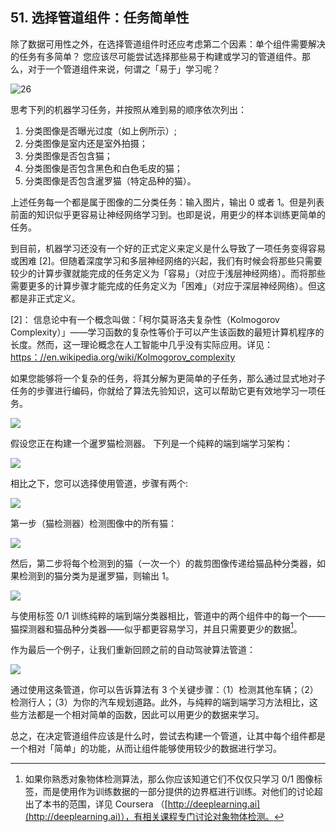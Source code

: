 ## 51. 选择管道组件：任务简单性

除了数据可用性之外，在选择管道组件时还应考虑第二个因素：单个组件需要解决的任务有多简单？ 您应该尽可能尝试选择那些易于构建或学习的管道组件。那么，对于一个管道组件来说，何谓之「易于」学习呢？

![26](https://raw.githubusercontent.com/AlbertHG/Machine-Learning-Yearning-Chinese-ver/master/md_images/26.png)

思考下列的机器学习任务，并按照从难到易的顺序依次列出：

1. 分类图像是否曝光过度（如上例所示）;
2. 分类图像是室内还是室外拍摄；
3. 分类图像是否包含猫；
4. 分类图像是否包含黑色和白色毛皮的猫；
5. 分类图像是否包含暹罗猫（特定品种的猫）。

上述任务每一个都是属于图像的二分类任务：输入图片，输出 0 或者 1。但是列表前面的知识似乎更容易让神经网络学习到。也即是说，用更少的样本训练更简单的任务。

到目前，机器学习还没有一个好的正式定义来定义是什么导致了一项任务变得容易或困难 [2]。但随着深度学习和多层神经网络的兴起，我们有时候会将那些只需要较少的计算步骤就能完成的任务定义为「容易」（对应于浅层神经网络）。而将那些需要更多的计算步骤才能完成的任务定义为「困难」（对应于深层神经网络）。但这都是非正式定义。

[2]： 信息论中有一个概念叫做：「柯尔莫哥洛夫复杂性（Kolmogorov Complexity）」——学习函数的复杂性等价于可以产生该函数的最短计算机程序的长度。然而，这一理论概念在人工智能中几乎没有实际应用。详见：[https：//en.wikipedia.org/wiki/Kolmogorov_complexity](https：//en.wikipedia.org/wiki/Kolmogorov_complexity)

如果您能够将一个复杂的任务，将其分解为更简单的子任务，那么通过显式地对子任务的步骤进行编码，你就给了算法先验知识，这可以帮助它更有效地学习一项任务。

![](https://raw.githubusercontent.com/AlbertHG/Machine-Learning-Yearning-Chinese-ver/master/md_images/27.png)

假设您正在构建一个暹罗猫检测器。 下列是一个纯粹的端到端学习架构：

![](https://raw.githubusercontent.com/AlbertHG/Machine-Learning-Yearning-Chinese-ver/master/md_images/28.png)

相比之下，您可以选择使用管道，步骤有两个:

![](https://raw.githubusercontent.com/AlbertHG/Machine-Learning-Yearning-Chinese-ver/master/md_images/29.png)

第一步（猫检测器）检测图像中的所有猫：

![](https://raw.githubusercontent.com/AlbertHG/Machine-Learning-Yearning-Chinese-ver/master/md_images/30.png)

然后，第二步将每个检测到的猫（一次一个）的裁剪图像传递给猫品种分类器，如果检测到的猫分类为是暹罗猫，则输出 1。

![](https://raw.githubusercontent.com/AlbertHG/Machine-Learning-Yearning-Chinese-ver/master/md_images/31.png)

与使用标签 0/1 训练纯粹的端到端分类器相比，管道中的两个组件中的每一个——猫探测器和猫品种分类器——似乎都更容易学习，并且只需要更少的数据[^3]。

[^3]:如果你熟悉对象物体检测算法，那么你应该知道它们不仅仅只学习 0/1 图像标签，而是使用作为训练数据的一部分提供的边界框进行训练。对他们的讨论超出了本书的范围，详见 Coursera （[http://deeplearning.ai​](http://deeplearning.ai​)），有相关课程专门讨论对象物体检测。

作为最后一个例子，让我们重新回顾之前的自动驾驶算法管道：

![](https://raw.githubusercontent.com/AlbertHG/Machine-Learning-Yearning-Chinese-ver/master/md_images/24.png)

通过使用这条管道，你可以告诉算法有 3 个关键步骤：（1）检测其他车辆；（2）检测行人；（3）为你的汽车规划道路。此外，与纯粹的端到端学习方法相比，这些方法都是一个相对简单的函数，因此可以用更少的数据来学习。

总之，在决定管道组件应该是什么时，尝试去构建一个管道，让其中每个组件都是一个相对「简单」的功能，从而让组件能够使用较少的数据进行学习。